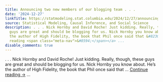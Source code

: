 ```yaml
---
title: Announcing two new members of our blogging team . . .
date: '2024-12-27'
linkTitle: https://statmodeling.stat.columbia.edu/2024/12/27/announcing-two-new-members-of-our-blogging-team/
source: Statistical Modeling, Causal Inference, and Social Science
description: . . . Nick Hornby and David Roche! Just kidding. Really, though, these
  guys are great and should be blogging for us. Nick Hornby you know about. He&#8217;s
  the author of High Fidelity, the book that Phil once said that &#8230; <a href="https://statmodeling.stat.columbia.edu/2024/12/27/announcing-two-new-members-of-our-blogging-team/">Continue
  reading <span class="meta-nav">&#8594;</span></a> ...
disable_comments: true
---
```

. . . Nick Hornby and David Roche! Just kidding. Really, though, these guys are great and should be blogging for us. Nick Hornby you know about. He&#8217;s the author of High Fidelity, the book that Phil once said that &#8230; <a href="https://statmodeling.stat.columbia.edu/2024/12/27/announcing-two-new-members-of-our-blogging-team/">Continue reading <span class="meta-nav">&#8594;</span></a> ...